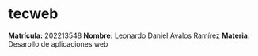 # tecweb

**Matrícula:** 202213548
**Nombre:** Leonardo Daniel Avalos Ramírez
**Materia:** Desarollo de aplicaciones web
